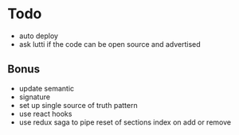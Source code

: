 # Todo

- auto deploy
- ask lutti if the code can be open source and advertised

## Bonus

- update semantic
- signature
- set up single source of truth pattern
- use react hooks
- use redux saga to pipe reset of sections index on add or remove
